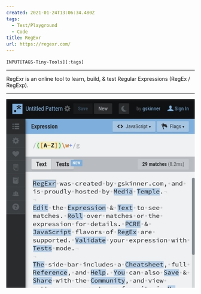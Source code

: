 ```yaml
---
created: 2021-01-24T13:06:34.480Z
tags: 
  - Test/Playground
  - Code
title: RegExr
url: https://regexr.com/
---
```

```meta-bind
INPUT[TAGS-Tiny-Tools][:tags]
```

___
RegExr is an online tool to learn, build, & test Regular Expressions (RegEx / RegExp).
___

![](_attachments/regexr.jpg)
